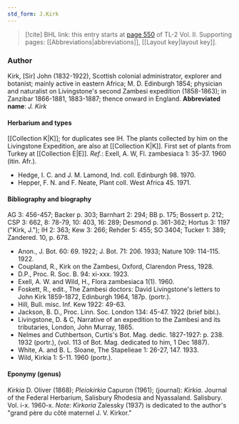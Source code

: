 ```yaml
---
std_form: J.Kirk
---
```


> [!cite] BHL link: this entry starts at [page 550](https://www.biodiversitylibrary.org/page/33068792) of TL-2 Vol. II.
> Supporting pages: [[Abbreviations|abbreviations]], [[Layout key|layout key]].

### Author

Kirk, \[Sir\] John (1832-1922), Scottish colonial administrator, explorer and botanist; mainly active in eastern Africa; M. D. Edinburgh 1854; physician and naturalist on Livingstone's second Zambesi expedition (1858-1863); in Zanzibar 1866-1881, 1883-1887; thence onward in England. 
**Abbreviated name**: *J. Kirk*

#### Herbarium and types

[[Collection K|K]]; for duplicates see IH. The plants collected by him on the Livingstone Expedition, are also at [[Collection K|K]]. First set of plants from Turkey at [[Collection E|E]].
*Ref*.: Exell, A. W, Fl. zambesiaca 1: 35-37. 1960 (itin. Afr.).
- Hedge, I. C. and J. M. Lamond, Ind. coll. Edinburgh 98. 1970.
- Hepper, F. N. and F. Neate, Plant coll. West Africa 45. 1971.

#### Bibliography and biography

AG 3: 456-457; Backer p. 303; Barnhart 2: 294; BB p. 175; Bossert p. 212; CSP 3: 662, 8: 78-79, 10: 403, 16: 289; Desmond p. 361-362; Hortus 3: 1197 ("Kirk, J."); IH 2: 363; Kew 3: 266; Rehder 5: 455; SO 3404; Tucker 1: 389; Zandered. 10, p. 678.
- Anon., J. Bot. 60: 69. 1922; J. Bot. 71: 206. 1933; Nature 109: 114-115. 1922.
- Coupland, R., Kirk on the Zambesi, Oxford, Clarendon Press, 1928.
- D.P., Proc. R. Soc. B. 94: xi-xxx. 1923.
- Exell, A. W. and Wild, H., Flora zambesiaca 1(1). 1960.
- Foskett, R., edit., The Zambesi doctors: David Livingstone's letters to John Kirk 1859-1872, Edinburgh 1964, 187p. (portr.).
- Hill, Bull. misc. Inf. Kew 1922: 49-63.
- Jackson, B. D., Proc. Linn. Soc. London 134: 45-47. 1922 (brief bibl.).
- Livingstone, D. & C, Narrative of an expedition to the Zambesi and its tributaries, London, John Murray, 1865.
- Nelmes and Cuthbertson, Curtis's Bot. Mag. dedic. 1827-1927: p. 238. 1932 (portr.), (vol. 113 of Bot. Mag. dedicated to him, 1 Dec 1887).
- White, A. and B. L. Sloane, The Stapelieae 1: 26-27, 147. 1933.
- Wild, Kirkia 1: 5-11. 1960 (portr.).

#### Eponymy (genus)

*Kirkia* D. Oliver (1868); *Pleiokirkia* Capuron (1961); (journal): *Kirkia*. Journal of the Federal Herbarium, Salisbury Rhodesia and Nyassaland. Salisbury. Vol. i-x. 1960-x. *Note: Kirkoria* Zalessky (1937) is dedicated to the author's "grand père du côté maternel J. V. Kirkor."

